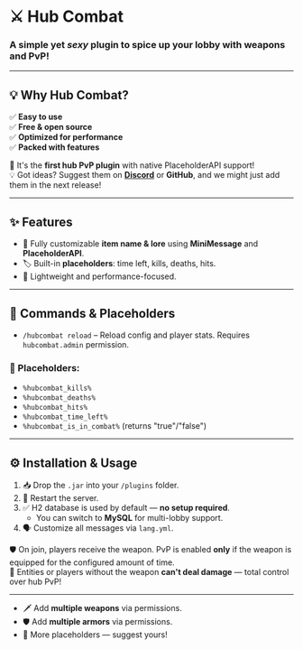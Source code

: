 # ⚔️ Hub Combat  
### A simple yet *sexy* plugin to spice up your lobby with weapons and PvP!

---

## 💡 Why **Hub Combat**?

✅ **Easy to use**  
✅ **Free & open source**  
✅ **Optimized for performance**  
✅ **Packed with features**

💬 It's the **first hub PvP plugin** with native PlaceholderAPI support!  
💡 Got ideas? Suggest them on **[Discord](https://discord.smartshub.dev/)** or **GitHub**, and we might just add them in the next release!

---

## ✨ Features

- 🔧 Fully customizable **item name & lore** using **MiniMessage** and **PlaceholderAPI**.
- 🏷️ Built-in **placeholders**: time left, kills, deaths, hits.
- 🚀 Lightweight and performance-focused.

---

## 🔐 Commands & Placeholders

- `/hubcombat reload` – Reload config and player stats. Requires `hubcombat.admin` permission.

### 📌 Placeholders:
- `%hubcombat_kills%`
- `%hubcombat_deaths%`
- `%hubcombat_hits%`
- `%hubcombat_time_left%`
- `%hubcombat_is_in_combat%` (returns "true"/"false")

---

## ⚙️ Installation & Usage

1. 📥 Drop the `.jar` into your `/plugins` folder.
2. 🔁 Restart the server.
3. ✅ H2 database is used by default — **no setup required**.
   - You can switch to **MySQL** for multi-lobby support.
4. 🗣️ Customize all messages via `lang.yml`.

🛡️ On join, players receive the weapon. PvP is enabled **only** if the weapon is equipped for the configured amount of time.  
👊 Entities or players without the weapon **can't deal damage** — total control over hub PvP!

---
- 🗡️ Add **multiple weapons** via permissions.
- 🛡️ Add **multiple armors** via permissions.
- 🧩 More placeholders — suggest yours!

